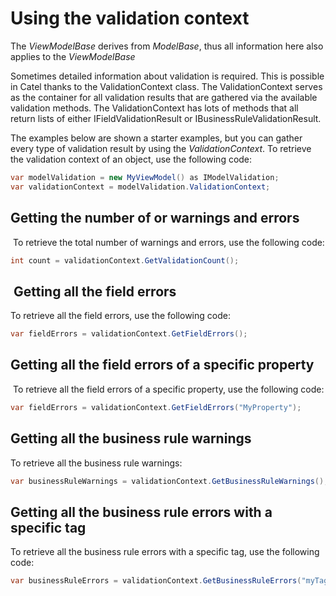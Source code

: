 # Using the validation context

The *ViewModelBase* derives from *ModelBase*, thus all information here also applies to the *ViewModelBase*

Sometimes detailed information about validation is required. This is possible in Catel thanks to the ValidationContext class. The ValidationContext serves as the container for all validation results that are gathered via the available validation methods. The ValidationContext has lots of methods that all return lists of either IFieldValidationResult or IBusinessRuleValidationResult.

The examples below are shown a starter examples, but you can gather every type of validation result by using the *ValidationContext*. To retrieve the validation context of an object, use the following code:

``` {.java data-syntaxhighlighter-params="brush: java; gutter: false; theme: Confluence" data-theme="Confluence" style="brush: java; gutter: false; theme: Confluence"}
var modelValidation = new MyViewModel() as IModelValidation;
var validationContext = modelValidation.ValidationContext;
```

## Getting the number of or warnings and errors

 To retrieve the total number of warnings and errors, use the following code:

``` {.java data-syntaxhighlighter-params="brush: java; gutter: false; theme: Confluence" data-theme="Confluence" style="brush: java; gutter: false; theme: Confluence"}
int count = validationContext.GetValidationCount();
```

##  Getting all the field errors

To retrieve all the field errors, use the following code:

``` {.java data-syntaxhighlighter-params="brush: java; gutter: false; theme: Confluence" data-theme="Confluence" style="brush: java; gutter: false; theme: Confluence"}
var fieldErrors = validationContext.GetFieldErrors();
```

## Getting all the field errors of a specific property

 To retrieve all the field errors of a specific property, use the following code:

``` {.java data-syntaxhighlighter-params="brush: java; gutter: false; theme: Confluence" data-theme="Confluence" style="brush: java; gutter: false; theme: Confluence"}
var fieldErrors = validationContext.GetFieldErrors("MyProperty");
```

## Getting all the business rule warnings

To retrieve all the business rule warnings:

``` {.java data-syntaxhighlighter-params="brush: java; gutter: false; theme: Confluence" data-theme="Confluence" style="brush: java; gutter: false; theme: Confluence"}
var businessRuleWarnings = validationContext.GetBusinessRuleWarnings();
```

## Getting all the business rule errors with a specific tag

To retrieve all the business rule errors with a specific tag, use the following code:

``` {.java data-syntaxhighlighter-params="brush: java; gutter: false; theme: Confluence" data-theme="Confluence" style="brush: java; gutter: false; theme: Confluence"}
var businessRuleErrors = validationContext.GetBusinessRuleErrors("myTag");
```
